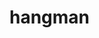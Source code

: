 # hangman

<!-- select word -->

<!-- load word into array -->

<!-- get the word length -->

<!-- show blanks for letters in the word -->

<!-- get guess from keyboard -->

<!-- check to see if guess is in word -->

<!-- replace blanks with letter if letter is in word -->

<!-- show incorrect letters guessed -->

<!-- indicate if word has been guessed -->

<!-- indicate if man has been hanged -->

